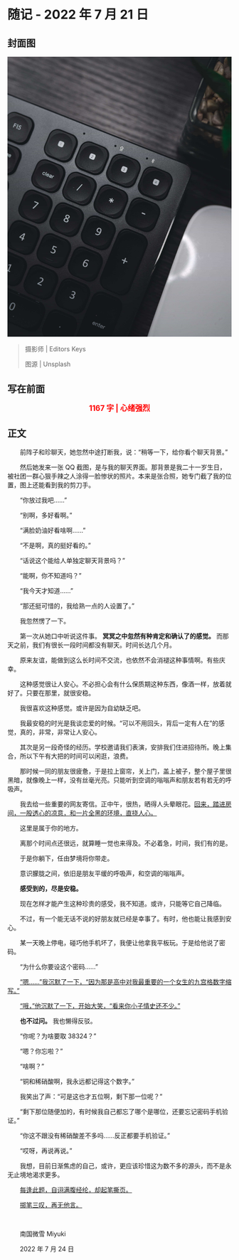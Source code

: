 # 随记 - 2022 年 7 月 21 日

## 封面图

![](https://raw.githubusercontent.com/TinySnow/GithubImageHosting/main/blog/articles/essays/editors-keys-h63fLedowK8-unsplash.jpg)

> 摄影师 | Editors Keys
>
> 图源 | Unsplash

## 写在前面

<p style="color:red; text-align:center; font-weight:bold; font-size:larger;">1167 字 | 心绪强烈</p>

## 正文

　　前阵子和珍聊天，她忽然中途打断我，说：“稍等一下，给你看个聊天背景。”

　　然后她发来一张 QQ 截图，是与我的聊天界面。那背景是我二十一岁生日，被社团一群心狠手辣之人涂得一脸惨状的照片。本来是张合照，她专门截了我的位置，图上还能看到我的剪刀手。

　　“你放过我吧……”

　　“别啊，多好看啊。”

　　“满脸奶油好看啥啊……”

　　“不是啊，真的挺好看的。”

　　“话说这个能给人单独定聊天背景吗？”

　　“能啊，你不知道吗？”

　　“我今天才知道……”

　　“那还挺可惜的，我给熟一点的人设置了。”

　　我忽然愣了一下。

　　第一次从她口中听说这件事。 **冥冥之中忽然有种肯定和确认了的感觉。** 而那天之前，我们有很长一段时间都没有聊天。时间长达几个月。

　　原来友谊，能做到这么长时间不交流，也依然不会消褪这种事情啊。有些庆幸。

　　这种感觉很让人安心。不必担心会有什么保质期这种东西，像酒一样，放着就好了。只要在那里，就很安稳。

　　我很喜欢这种感觉。或许是因为自幼缺乏吧。

　　我最安稳的时光是我谈恋爱的时候。“可以不用回头，背后一定有人在”的感觉，真的，非常，非常让人安心。

　　其次是另一段奇怪的经历。学校邀请我们表演，安排我们住进招待所。晚上集合，所以下午有大把的时间可以闲逛，浪费。

　　那时候一同的朋友很疲惫，于是拉上窗帘，关上门，盖上被子，整个屋子里很黑暗，就像晚上一样，没有丝毫光亮。只能听到空调的嗡嗡声和朋友若有若无的呼吸声。

　　我去给一些重要的网友寄信。正中午，很热，晒得人头晕眼花。<u>回来，踏进房间，一股透心的凉意，和一片全黑的环境，直挠人心。</u>

　　这里是属于你的地方。

　　离那个时间点还很远，就算睡一觉也来得及。不必着急，时间，我们有的是。

　　于是你躺下，任由梦境将你带走。

　　意识朦胧之间，依旧是朋友平缓的呼吸声，和空调的嗡嗡声。

　　**感受到的，尽是安稳。**

　　现在怎样才能产生这种珍贵的感受，我不知道。或许，只能等它自己降临。

　　不过，有一个能无话不说的好朋友就已经是幸事了。有时，他也能让我感到安心。

　　某一天晚上停电，碰巧他手机坏了，我便让他拿我平板玩。于是给他说了密码。

　　“为什么你要设这个密码……”

　　<u>“嗯……”我沉默了一下，“因为那是高中对我最重要的一个女生的九宫格数字缩写。”</u>

　　<u>“哦，”他沉默了一下，开始大笑，“看来你小子情史还不少。”</u>

　　**也不过问。** 我也懒得反驳。

　　“你呢？为啥要取 38324？”

　　“嗯？你忘啦？”

　　“啥啊？”

　　“铜和稀硝酸啊，我永远都记得这个数字。”

　　我笑出了声：“可是这也才五位啊，剩下那一位呢？”

　　“剩下那位随便加的，有时候我自己都忘了哪个是哪位，还要忘记密码手机验证。”

　　“你这不跟没有稀硝酸差不多吗……反正都要手机验证。”

　　“哎呀，再说再说。”

　　我想，目前日渐焦虑的自己，或许，更应该珍惜这为数不多的源头，而不是永无止境地渴求更多。

　　<u>每逢此题，自诩满腹经纶，却起笔撕页。</u>

　　<u>掷笔三叹，再无他言。</u>

<br>

　　南国微雪 Miyuki

　　2022 年 7 月 24 日